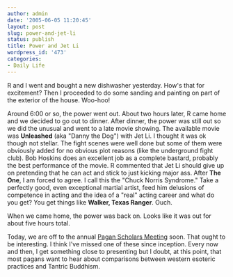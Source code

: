 ```yaml
---
author: admin
date: '2005-06-05 11:20:45'
layout: post
slug: power-and-jet-li
status: publish
title: Power and Jet Li
wordpress_id: '473'
categories:
- Daily Life
---
```

R and I went and bought a new dishwasher yesterday. How&#39;s that for excitement? Then I proceeded to do some sanding and painting on part of the exterior of the house. Woo-hoo!

Around 6:00 or so, the power went out. About two hours later, R came home and  we decided to go out to dinner. After dinner, the power was still out so we did  the unusual and went to a late movie showing. The available movie was <b>Unleashed</b> (aka &quot;Danny the Dog&quot;) with Jet Li. I thought it was ok though not  stellar. The fight scenes were well done but some of them were obviously added  for no obvious plot reasons (like the underground fight club). Bob Hoskins does an excellent job as a complete bastard, probably the best performance of the movie. R commented that Jet Li should give up on pretending that he can act and stick to just kicking major ass. After <b>The One</b>, I am forced to agree. I call this the &quot;Chuck Norris Syndrome.&quot; Take a perfectly good, even exceptional martial artist, feed him delusions of competence in acting and the idea of a &quot;real&quot; acting career and what do you get? You get things like <b>Walker, Texas Ranger</b>. Ouch.

When we came home, the power was back on. Looks like it was out for about five hours total. 

Today, we are off to the annual <a href="http://www.speakeasy.org/~bwilliam/sps.html">Pagan Scholars Meeting</a>  soon. That ought to be interesting. I think I&#39;ve missed one of these since inception. Every now and then, I get something close to presenting but I doubt, at this point, that most pagans want to hear about comparisons between western esoteric practices and Tantric Buddhism.
